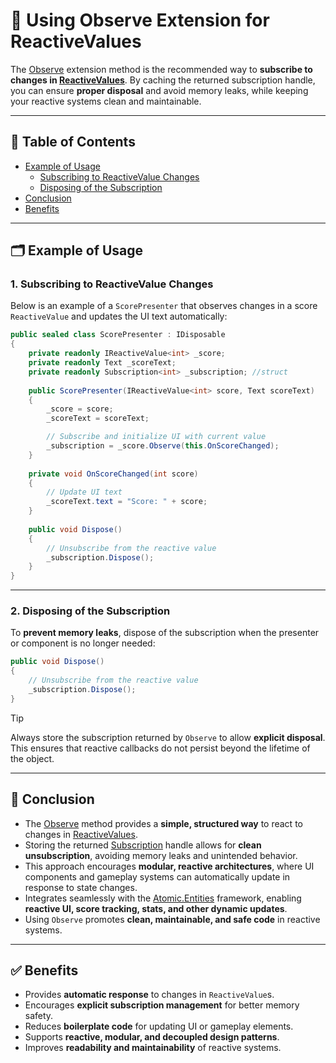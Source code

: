 # 📌 Using Observe Extension for ReactiveValues

The [Observe](../Elements/Values/Extensions.md/#observe) extension method is the recommended way to **subscribe to
changes in [ReactiveValues](../Elements/Values/IReactiveValue.md)**. By caching the returned subscription handle, you
can ensure **proper disposal** and avoid memory leaks, while keeping your reactive systems clean and maintainable.

---

## 📑 Table of Contents

- [Example of Usage](#-example-of-usage)
    - [Subscribing to ReactiveValue Changes](#1-subscribing-to-reactivevalue-changes)
    - [Disposing of the Subscription](#2-disposing-of-the-subscription)
- [Conclusion](#-conclusion)
- [Benefits](#-benefits)

---

## 🗂 Example of Usage

### 1. Subscribing to ReactiveValue Changes

Below is an example of a `ScorePresenter` that observes changes in a score `ReactiveValue` and updates the UI text
automatically:

```csharp
public sealed class ScorePresenter : IDisposable
{
    private readonly IReactiveValue<int> _score;
    private readonly Text _scoreText;
    private readonly Subscription<int> _subscription; //struct
    
    public ScorePresenter(IReactiveValue<int> score, Text scoreText)
    {
        _score = score;
        _scoreText = scoreText;

        // Subscribe and initialize UI with current value
        _subscription = _score.Observe(this.OnScoreChanged);
    }
    
    private void OnScoreChanged(int score)
    {
        // Update UI text
        _scoreText.text = "Score: " + score;
    }
    
    public void Dispose()
    {
        // Unsubscribe from the reactive value
        _subscription.Dispose();
    }
}
```

---

### 2. Disposing of the Subscription

To **prevent memory leaks**, dispose of the subscription when the presenter or component is no longer needed:

```csharp
public void Dispose()
{
    // Unsubscribe from the reactive value
    _subscription.Dispose();
}
```

> [!TIP]
> Always store the subscription returned by `Observe` to allow **explicit disposal**.  
> This ensures that reactive callbacks do not persist beyond the lifetime of the object.

---

## 🏁 Conclusion

- The [Observe](../Elements/Values/Extensions.md/#observe) method provides a **simple, structured way** to react to changes in
  [ReactiveValues](../Elements/Values/IReactiveValue.md).
- Storing the returned [Subscription](../Elements/Events/Subscriptions.md) handle allows for **clean unsubscription**, avoiding memory leaks and unintended
  behavior.
- This approach encourages **modular, reactive architectures**, where UI components and gameplay systems can
  automatically update in response to state changes.
- Integrates seamlessly with the [Atomic.Entities](../Entities/Manual.md) framework, enabling **reactive UI, score
  tracking, stats, and other dynamic updates**.
- Using `Observe` promotes **clean, maintainable, and safe code** in reactive systems.

---

## ✅ Benefits

- Provides **automatic response** to changes in `ReactiveValue`s.
- Encourages **explicit subscription management** for better memory safety.
- Reduces **boilerplate code** for updating UI or gameplay elements.
- Supports **reactive, modular, and decoupled design patterns**.
- Improves **readability and maintainability** of reactive systems.